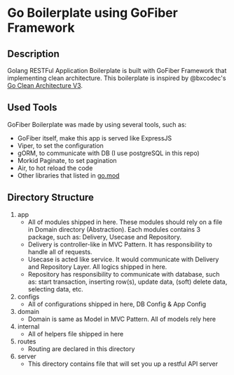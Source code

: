 # Go Boilerplate using GoFiber Framework

## Description
Golang RESTFul Application Boilerplate is built with GoFiber Framework that implementing clean architecture.
This boilerplate is inspired by @bxcodec's [Go Clean Architecture V3](https://github.com/bxcodec/go-clean-arch/tree/v3).

## Used Tools
GoFiber Boilerplate was made by using several tools, such as:
- GoFiber itself, make this app is served like ExpressJS
- Viper, to set the configuration
- gORM, to communicate with DB (I use postgreSQL in this repo)
- Morkid Paginate, to set pagination
- Air, to hot reload the code
- Other libraries that listed in [go.mod](https://github.com/yogaukha/gofiber-boilerplate/blob/main/go.mod)

## Directory Structure
1. app
   - All of modules shipped in here. These modules should rely on a file in Domain directory (Abstraction). Each modules contains 3 package, such as: Delivery, Usecase and Repository.
   - Delivery is controller-like in MVC Pattern. It has responsibility to handle all of requests.
   - Usecase is acted like service. It would communicate with Delivery and Repository Layer. All logics shipped in here.
   - Repository has responsibility to communicate with database, such as: start transaction, inserting row(s), update data, (soft) delete data, selecting data, etc.
3. configs
   - All of configurations shipped in here, DB Config & App Config
4. domain
   - Domain is same as Model in MVC Pattern. All of models rely here
5. internal
   - All of helpers file shipped in here
6. routes
   - Routing are declared in this directory
7. server
   - This directory contains file that will set you up a restful API server
